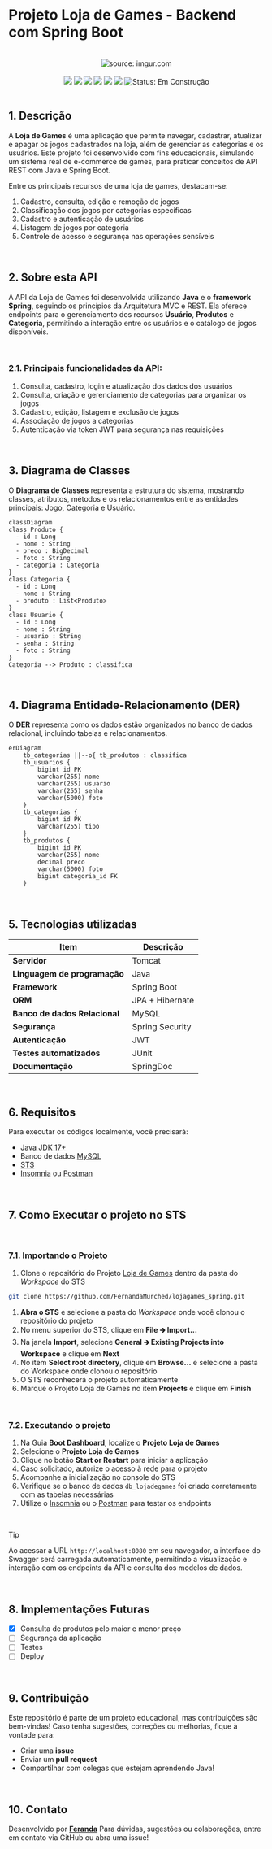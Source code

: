 # Projeto Loja de Games - Backend com Spring Boot

<br />

<div align="center">
    <img src="https://i.imgur.com/w8tTOuT.png" title="source: imgur.com" /> 
</div>

<br />

<div align="center">
  <img src="https://img.shields.io/github/languages/top/rafaelq80/lojagames_spring_t82?style=flat-square" />
  <img src="https://img.shields.io/github/repo-size/rafaelq80/lojagames_spring_t82?style=flat-square" />
  <img src="https://img.shields.io/github/languages/count/rafaelq80/lojagames_spring_t82?style=flat-square" />
  <img src="https://img.shields.io/github/last-commit/rafaelq80/lojagames_spring_t82?style=flat-square" />
  <img src="https://img.shields.io/github/issues/rafaelq80/lojagames_spring_t82?style=flat-square" />
  <img src="https://img.shields.io/github/issues-pr/rafaelq80/lojagames_spring_t82?style=flat-square" />
  <img src="https://img.shields.io/badge/status-construção-yellow" alt="Status: Em Construção">

</div>

<br />

## 1. Descrição

A **Loja de Games** é uma aplicação que permite navegar, cadastrar, atualizar e apagar os jogos cadastrados na loja, além de gerenciar as categorias e os usuários. Este projeto foi desenvolvido com fins educacionais, simulando um sistema real de e-commerce de games, para praticar conceitos de API REST com Java e Spring Boot.

Entre os principais recursos de uma loja de games, destacam-se:

1. Cadastro, consulta, edição e remoção de jogos
2. Classificação dos jogos por categorias específicas
3. Cadastro e autenticação de usuários
4. Listagem de jogos por categoria
5. Controle de acesso e segurança nas operações sensíveis

<br />

## 2. Sobre esta API

A API da Loja de Games foi desenvolvida utilizando **Java** e o **framework Spring**, seguindo os princípios da Arquitetura MVC e REST. Ela oferece endpoints para o gerenciamento dos recursos **Usuário**, **Produtos** e **Categoria**, permitindo a interação entre os usuários e o catálogo de jogos disponíveis.

<br />

### 2.1. Principais funcionalidades da API:

1. Consulta, cadastro, login e atualização dos dados dos usuários
2. Consulta, criação e gerenciamento de categorias para organizar os jogos
3. Cadastro, edição, listagem e exclusão de jogos
4. Associação de jogos a categorias
5. Autenticação via token JWT para segurança nas requisições

<br />

## 3. Diagrama de Classes

O **Diagrama de Classes** representa a estrutura do sistema, mostrando classes, atributos, métodos e os relacionamentos entre as entidades principais: Jogo, Categoria e Usuário.

```mermaid
classDiagram
class Produto {
  - id : Long
  - nome : String
  - preco : BigDecimal
  - foto : String
  - categoria : Categoria
}
class Categoria {
  - id : Long
  - nome : String
  - produto : List<Produto>
}
class Usuario {
  - id : Long
  - nome : String
  - usuario : String
  - senha : String
  - foto : String
}
Categoria --> Produto : classifica
```

<br />

## 4. Diagrama Entidade-Relacionamento (DER)

O **DER** representa como os dados estão organizados no banco de dados relacional, incluindo tabelas e relacionamentos.

```mermaid
erDiagram
    tb_categorias ||--o{ tb_produtos : classifica
    tb_usuarios {
        bigint id PK
        varchar(255) nome
        varchar(255) usuario
        varchar(255) senha
        varchar(5000) foto
    }
    tb_categorias {
        bigint id PK
        varchar(255) tipo
    }
    tb_produtos {
        bigint id PK
        varchar(255) nome
        decimal preco
        varchar(5000) foto
        bigint categoria_id FK
    }
```

<br />

## 5. Tecnologias utilizadas

| Item                          | Descrição       |
| ----------------------------- | --------------- |
| **Servidor**                  | Tomcat          |
| **Linguagem de programação**  | Java            |
| **Framework**                 | Spring Boot     |
| **ORM**                       | JPA + Hibernate |
| **Banco de dados Relacional** | MySQL           |
| **Segurança**                 | Spring Security |
| **Autenticação**              | JWT             |
| **Testes automatizados**      | JUnit           |
| **Documentação**              | SpringDoc       |

<br />

## 6. Requisitos

Para executar os códigos localmente, você precisará:

- [Java JDK 17+](https://www.oracle.com/java/technologies/javase/jdk17-archive-downloads.html)
- Banco de dados [MySQL](https://dev.mysql.com/downloads/)
- [STS](https://spring.io/tools)
- [Insomnia](https://insomnia.rest/download) ou [Postman](https://www.postman.com/)

<br />

## 7. Como Executar o projeto no STS

<br />

### 7.1. Importando o Projeto

1. Clone o repositório do Projeto [Loja de Games](https://github.com/FernandaMurched/lojagames_spring.git) dentro da pasta do *Workspace* do STS

```bash
git clone https://github.com/FernandaMurched/lojagames_spring.git
```

1. **Abra o STS** e selecione a pasta do *Workspace* onde você clonou o repositório do projeto
2. No menu superior do STS, clique em **File 🡲 Import...**
3. Na janela **Import**, selecione **General 🡲 Existing Projects into Workspace** e clique em **Next**
4. No item **Select root directory**, clique em **Browse...** e selecione a pasta do Workspace onde clonou o repositório
5. O STS reconhecerá o projeto automaticamente
6. Marque o Projeto Loja de Games no item **Projects** e clique em **Finish**

<br />

### 7.2. Executando o projeto

1. Na Guia **Boot Dashboard**, localize o **Projeto Loja de Games**
2. Selecione o **Projeto Loja de Games**
3. Clique no botão **Start or Restart**  para iniciar a aplicação
4. Caso solicitado, autorize o acesso à rede para o projeto
5. Acompanhe a inicialização no console do STS
6. Verifique se o banco de dados `db_lojadegames` foi criado corretamente com as tabelas necessárias
7. Utilize o [Insomnia](https://insomnia.rest/) ou o [Postman](https://www.postman.com/) para testar os endpoints

<br />

> [!TIP]
>
> Ao acessar a URL `http://localhost:8080` em seu navegador, a interface do Swagger será carregada automaticamente, permitindo a visualização e interação com os endpoints da API e consulta dos modelos de dados.

<br />

## 8. Implementações Futuras

- [x] Consulta de produtos pelo maior e menor preço
- [ ] Segurança da aplicação
- [ ] Testes
- [ ] Deploy

<br />

## 9. Contribuição

Este repositório é parte de um projeto educacional, mas contribuições são bem-vindas! Caso tenha sugestões, correções ou melhorias, fique à vontade para:

- Criar uma **issue**
- Enviar um **pull request**
- Compartilhar com colegas que estejam aprendendo Java!

<br />

## 10. Contato

Desenvolvido por [**Feranda**](https://github.com/FernandaMurched)
Para dúvidas, sugestões ou colaborações, entre em contato via GitHub ou abra uma issue!
